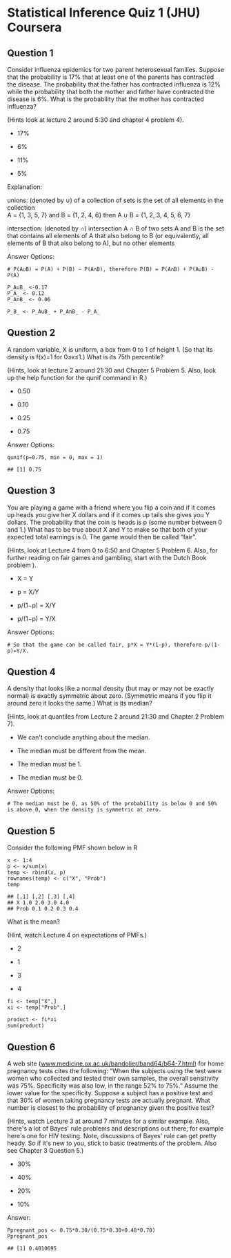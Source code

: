 # Statistical Inference Quiz 1 (JHU) Coursera

Question 1
----------
Consider influenza epidemics for two parent heterosexual families. Suppose that the probability is 17% that at least one of the parents has contracted the disease. The probability that the father has contracted influenza is 12% while the probability that both the mother and father have contracted the disease is 6%. What is the probability that the mother has contracted influenza?

(Hints look at lecture 2 around 5:30 and chapter 4 problem 4).

* 17%

* 6%

* 11%

* 5%

Explanation: </br>

unions: (denoted by ∪) of a collection of sets is the set of all elements in the collection
</br> A = {1, 3, 5, 7} and B = {1, 2, 4, 6} then A ∪ B = {1, 2, 3, 4, 5, 6, 7}

intersection: (denoted by ∩) intersection A ∩ B of two sets A and B is the set that contains all elements of A that also belong to B (or equivalently, all elements of B that also belong to A), but no other elements

Answer Options: </br>
```{r}
# P(A∪B) = P(A) + P(B) − P(A∩B), therefore P(B) = P(A∩B) + P(A∪B) - P(A)

P_AuB_ <-0.17
P_A_ <- 0.12
P_AnB_ <- 0.06

P_B_ <- P_AuB_ + P_AnB_ - P_A_
```

Question 2
----------
A random variable, X is uniform, a box from 0 to 1 of height 1. (So that its density is f(x)=1 for 0≤x≤1.) What is its 75th percentile?

(Hints, look at lecture 2 around 21:30 and Chapter 5 Problem 5. Also, look up the help function for the qunif command in R.)

* 0.50

* 0.10

* 0.25

* 0.75

Answer Options: </br>

```{r}
qunif(p=0.75, min = 0, max = 1)
```

```{r}
## [1] 0.75
```


Question 3
----------
You are playing a game with a friend where you flip a coin and if it comes up heads you give her X dollars and if it comes up tails she gives you Y dollars. The probability that the coin is heads is p (some number between 0 and 1.) What has to be true about X and Y to make so that both of your expected total earnings is 0. The game would then be called “fair”.

(Hints, look at Lecture 4 from 0 to 6:50 and Chapter 5 Problem 6. Also, for further reading on fair games and gambling, start with the Dutch Book problem ).

* X = Y

* p = X/Y

* p/(1−p) = X/Y

* p/(1−p) = Y/X

Answer Options: </br>

```{r}
# So that the game can be called fair, p*X = Y*(1-p), therefore p/(1-p)=Y/X.
```

Question 4
----------
A density that looks like a normal density (but may or may not be exactly normal) is exactly symmetric about zero. (Symmetric means if you flip it around zero it looks the same.) What is its median?

(Hints, look at quantiles from Lecture 2 around 21:30 and Chapter 2 Problem 7).

* We can't conclude anything about the median.

* The median must be different from the mean.

* The median must be 1.

* The median must be 0.

Answer Options: </br>

```{r}
# The median must be 0, as 50% of the probability is below 0 and 50% is above 0, when the density is symmetric at zero.
```

Question 5
----------
Consider the following PMF shown below in R

```{r}
x <- 1:4
p <- x/sum(x)
temp <- rbind(x, p)
rownames(temp) <- c("X", "Prob")
temp
```

```{r}
## [,1] [,2] [,3] [,4]
## X 1.0 2.0 3.0 4.0
## Prob 0.1 0.2 0.3 0.4
```

What is the mean?

(Hint, watch Lecture 4 on expectations of PMFs.)

* 2

* 1

* 3

* 4

```{r}
fi <- temp["X",]
xi <- temp["Prob",] 
  
product <- fi*xi
sum(product)
```

Question 6
----------
A web site (www.medicine.ox.ac.uk/bandolier/band64/b64-7.html) for home pregnancy tests cites the following: “When the subjects using the test were women who collected and tested their own samples, the overall sensitivity was 75%. Specificity was also low, in the range 52% to 75%.” Assume the lower value for the specificity. Suppose a subject has a positive test and that 30% of women taking pregnancy tests are actually pregnant. What number is closest to the probability of pregnancy given the positive test?

(Hints, watch Lecture 3 at around 7 minutes for a similar example. Also, there's a lot of Bayes' rule problems and descriptions out there, for example here's one for HIV testing. Note, discussions of Bayes' rule can get pretty heady. So if it's new to you, stick to basic treatments of the problem. Also see Chapter 3 Question 5.)

* 30%

* 40%

* 20%

* 10%

Answer: </br>
```{r}
Ppregnant_pos <- 0.75*0.30/(0.75*0.30+0.48*0.70)
Ppregnant_pos
```

```{r}
## [1] 0.4010695
```
